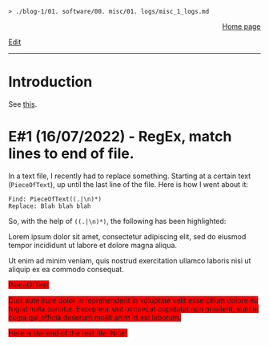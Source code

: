 <link rel="stylesheet" href="/blog-1/css/main.css">

```
> ./blog-1/01. software/00. misc/01. logs/misc_1_logs.md
```
<p style="text-align: right;"><a href="https://hnvy.github.io/blog-1/">Home page</a></p>
<p><a href="https://github.com/hnvy/blog-1/edit/main/01.%20software/00.%20misc/01.%20logs/misc_1_logs.md">Edit</a></p>
<hr>

# Introduction
See <a href="https://hnvy.github.io/html/about.html#misc">this</a>.

# E#1 (16/07/2022) - RegEx, match lines to end of file.
In a text file, I recently had to replace something. Starting at a certain text (`PieceOfText`), up until the last line of the file. Here is how I went about it:
```
Find: PieceOfText((.|\n)*)
Replace: Blah blah blah
```

So, with the help of `((.|\n)*)`, the following has been highlighted:

<p>Lorem ipsum dolor sit amet, consectetur adipiscing elit, sed do eiusmod tempor incididunt ut labore et dolore magna aliqua.</p>
<p>Ut enim ad minim veniam, quis nostrud exercitation ullamco laboris nisi ut aliquip ex ea commodo consequat.</p>
<p><span style="background-color: red;">PieceOfText</span></p>
<p><span style="background-color: red;">Duis aute irure dolor in reprehenderit in voluptate velit esse cillum dolore eu fugiat nulla pariatur. Excepteur sint occaecat cupidatat non proident, sunt in culpa qui officia deserunt mollit anim id est laborum.</span></p>
<p><span style="background-color: red;">Here is the end of the text file. Nice!</span></p>
